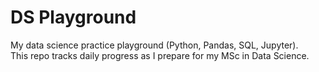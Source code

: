 # DS Playground

My data science practice playground (Python, Pandas, SQL, Jupyter).  
This repo tracks daily progress as I prepare for my MSc in Data Science.
